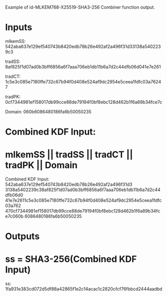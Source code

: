 Example of id-MLKEM768-X25519-SHA3-256 Combiner function output.

# Inputs
mlkemSS:
542aba637e129ef540743b8420edb78b26e492af2a496f31d33138a5402239c3

tradSS:
8af825f1d07ad0b3bff6856a6f7aaa706eb1db11b6a7d2c44dfb06d041e7e261

tradCT:
1c5e3c085e7180ffe732c67b94f0d408e524af9dc2954e5ceea1fdfc03a76247

tradPK:
0cf7344981ef158017db99cce88de79194f0bf8ebc128d462b1f6a89b34fce7c

Domain:  060b6086480186fa6b50050235


# Combined KDF Input:
#  mlkemSS || tradSS || tradCT || tradPK || Domain

Combined KDF Input: 542aba637e129ef540743b8420edb78b26e492af2a496f31d3
3138a5402239c38af825f1d07ad0b3bff6856a6f7aaa706eb1db11b6a7d2c44dfb06d0
41e7e2611c5e3c085e7180ffe732c67b94f0d408e524af9dc2954e5ceea1fdfc03a762
470cf7344981ef158017db99cce88de79194f0bf8ebc128d462b1f6a89b34fce7c060b
6086480186fa6b50050235


# Outputs
# ss = SHA3-256(Combined KDF Input)

ss: 1fa931e383cd072d5df88a42865f1e2c14acac1c2820cfcf76fbbcd2444aadbd
